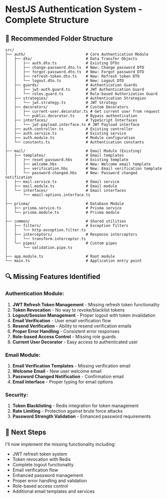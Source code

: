 # NestJS Authentication System - Complete Structure

## 📁 Recommended Folder Structure

```
src/
├── auth/                           # Core Authentication Module
│   ├── dto/                        # Data Transfer Objects
│   │   ├── auth.dto.ts             # Existing DTOs
│   │   ├── change-password.dto.ts  # New: Change password DTO
│   │   ├── forgot-password.dto.ts  # New: Forgot password DTO
│   │   ├── refresh-token.dto.ts    # New: Refresh token DTO
│   │   └── logout.dto.ts           # New: Logout DTO
│   ├── guards/                     # Authentication Guards
│   │   ├── jwt-auth.guard.ts       # JWT Authentication Guard
│   │   └── roles.guard.ts          # Role-based Authorization Guard
│   ├── strategies/                 # Authentication Strategies
│   │   └── jwt.strategy.ts         # JWT Strategy
│   ├── decorators/                 # Custom Decorators
│   │   ├── current-user.decorator.ts # Get current user from request
│   │   └── public.decorator.ts     # Bypass authentication
│   ├── interfaces/                 # TypeScript Interfaces
│   │   └── jwt-payload.interface.ts # JWT Payload interface
│   ├── auth.controller.ts          # Existing controller
│   ├── auth.service.ts             # Existing service
│   ├── auth.module.ts              # Module configuration
│   └── constants.ts                # Authentication constants
│
├── mail/                           # Email Module (Existing)
│   ├── templates/                  # Email templates
│   │   ├── reset-password.hbs      # Existing template
│   │   ├── welcome.hbs             # New: Welcome email template
│   │   ├── verification.hbs        # New: Email verification template
│   │   └── password-changed.hbs    # New: Password changed notification
│   ├── mail.service.ts             # Email service
│   ├── mail.module.ts              # Email module
│   └── interfaces/                 # Email interfaces
│       └── email-options.interface.ts
│
├── prisma/                         # Database Module
│   ├── prisma.service.ts           # Prisma service
│   └── prisma.module.ts            # Prisma module
│
├── common/                         # Shared utilities
│   ├── filters/                    # Exception filters
│   │   └── http-exception.filter.ts
│   ├── interceptors/               # Response interceptors
│   │   └── transform.interceptor.ts
│   └── pipes/                      # Custom pipes
│       └── validation.pipe.ts
│
├── app.module.ts                   # Root module
└── main.ts                         # Application entry point
```

## 🔍 Missing Features Identified

### Authentication Module:
1. **JWT Refresh Token Management** - Missing refresh token functionality
2. **Token Revocation** - No way to revoke/blacklist tokens
3. **Logout/Session Management** - Proper logout with token invalidation
4. **Email Verification** - User email verification flow
5. **Resend Verification** - Ability to resend verification emails
6. **Proper Error Handling** - Consistent error responses
7. **Role-based Access Control** - Missing role guards
8. **Current User Decorator** - Easy access to authenticated user

### Email Module:
1. **Email Verification Templates** - Missing verification email
2. **Welcome Email** - New user welcome email
3. **Password Changed Notification** - Confirmation email
4. **Email Interface** - Proper typing for email options

### Security:
1. **Token Blacklisting** - Redis integration for token management
2. **Rate Limiting** - Protection against brute force attacks
3. **Password Strength Validation** - Enhanced password requirements

## 🚀 Next Steps

I'll now implement the missing functionality including:
- JWT refresh token system
- Token revocation with Redis
- Complete logout functionality
- Email verification flow
- Enhanced password management
- Proper error handling and validation
- Role-based access control
- Additional email templates and services
